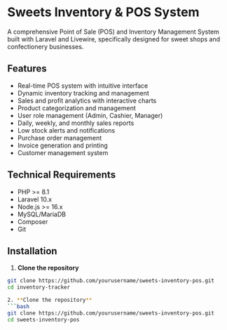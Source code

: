 # Sweets Inventory & POS System

A comprehensive Point of Sale (POS) and Inventory Management System built with Laravel and Livewire, specifically designed for sweet shops and confectionery businesses.

## Features

- Real-time POS system with intuitive interface
- Dynamic inventory tracking and management
- Sales and profit analytics with interactive charts
- Product categorization and management
- User role management (Admin, Cashier, Manager)
- Daily, weekly, and monthly sales reports
- Low stock alerts and notifications
- Purchase order management
- Invoice generation and printing
- Customer management system

## Technical Requirements

- PHP >= 8.1
- Laravel 10.x
- Node.js >= 16.x
- MySQL/MariaDB
- Composer
- Git

## Installation

1. **Clone the repository**
```bash
git clone https://github.com/yourusername/sweets-inventory-pos.git
cd inventory-tracker

2. **Clone the repository**
```bash
git clone https://github.com/yourusername/sweets-inventory-pos.git
cd sweets-inventory-pos


